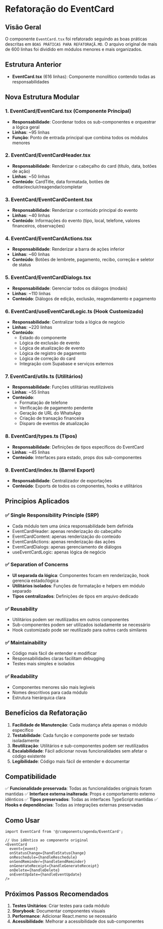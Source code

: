 # Refatoração do EventCard

## Visão Geral

O componente `EventCard.tsx` foi refatorado seguindo as boas práticas descritas em `BOAS PRÁTICAS PARA REFATORAÇÃ.MD`. O arquivo original de mais de 600 linhas foi dividido em módulos menores e mais organizados.

## Estrutura Anterior

- **EventCard.tsx** (616 linhas): Componente monolítico contendo todas as responsabilidades

## Nova Estrutura Modular

### 1. **EventCard/EventCard.tsx** (Componente Principal)
- **Responsabilidade**: Coordenar todos os sub-componentes e orquestrar a lógica geral
- **Linhas**: ~95 linhas
- **Função**: Ponto de entrada principal que combina todos os módulos menores

### 2. **EventCard/EventCardHeader.tsx**
- **Responsabilidade**: Renderizar o cabeçalho do card (título, data, botões de ação)
- **Linhas**: ~50 linhas
- **Conteúdo**: CardTitle, data formatada, botões de editar/excluir/reagendar/completar

### 3. **EventCard/EventCardContent.tsx**
- **Responsabilidade**: Renderizar o conteúdo principal do evento
- **Linhas**: ~40 linhas
- **Conteúdo**: Informações do evento (tipo, local, telefone, valores financeiros, observações)

### 4. **EventCard/EventCardActions.tsx**
- **Responsabilidade**: Renderizar a barra de ações inferior
- **Linhas**: ~60 linhas
- **Conteúdo**: Botões de lembrete, pagamento, recibo, correção e seletor de status

### 5. **EventCard/EventCardDialogs.tsx**
- **Responsabilidade**: Gerenciar todos os diálogos (modais)
- **Linhas**: ~110 linhas
- **Conteúdo**: Diálogos de edição, exclusão, reagendamento e pagamento

### 6. **EventCard/useEventCardLogic.ts** (Hook Customizado)
- **Responsabilidade**: Centralizar toda a lógica de negócio
- **Linhas**: ~220 linhas
- **Conteúdo**: 
  - Estado do componente
  - Lógica de exclusão de evento
  - Lógica de atualização de evento
  - Lógica de registro de pagamento
  - Lógica de correção do card
  - Integração com Supabase e serviços externos

### 7. **EventCard/utils.ts** (Utilitários)
- **Responsabilidade**: Funções utilitárias reutilizáveis
- **Linhas**: ~55 linhas
- **Conteúdo**:
  - Formatação de telefone
  - Verificação de pagamento pendente
  - Geração de URL do WhatsApp
  - Criação de transação financeira
  - Disparo de eventos de atualização

### 8. **EventCard/types.ts** (Tipos)
- **Responsabilidade**: Definições de tipos específicos do EventCard
- **Linhas**: ~45 linhas
- **Conteúdo**: Interfaces para estado, props dos sub-componentes

### 9. **EventCard/index.ts** (Barrel Export)
- **Responsabilidade**: Centralizador de exportações
- **Conteúdo**: Exports de todos os componentes, hooks e utilitários

## Princípios Aplicados

### ✅ **Single Responsibility Principle (SRP)**
- Cada módulo tem uma única responsabilidade bem definida
- EventCardHeader: apenas renderização do cabeçalho
- EventCardContent: apenas renderização do conteúdo
- EventCardActions: apenas renderização das ações
- EventCardDialogs: apenas gerenciamento de diálogos
- useEventCardLogic: apenas lógica de negócio

### ✅ **Separation of Concerns**
- **UI separada da lógica**: Componentes focam em renderização, hook gerencia estado/lógica
- **Utilitários isolados**: Funções de formatação e helpers em módulo separado
- **Tipos centralizados**: Definições de tipos em arquivo dedicado

### ✅ **Reusability**
- Utilitários podem ser reutilizados em outros componentes
- Sub-componentes podem ser utilizados isoladamente se necessário
- Hook customizado pode ser reutilizado para outros cards similares

### ✅ **Maintainability**
- Código mais fácil de entender e modificar
- Responsabilidades claras facilitam debugging
- Testes mais simples e isolados

### ✅ **Readability**
- Componentes menores são mais legíveis
- Nomes descritivos para cada módulo
- Estrutura hierárquica clara

## Benefícios da Refatoração

1. **Facilidade de Manutenção**: Cada mudança afeta apenas o módulo específico
2. **Testabilidade**: Cada função e componente pode ser testado isoladamente
3. **Reutilização**: Utilitários e sub-componentes podem ser reutilizados
4. **Escalabilidade**: Fácil adicionar novas funcionalidades sem afetar o código existente
5. **Legibilidade**: Código mais fácil de entender e documentar

## Compatibilidade

✅ **Funcionalidade preservada**: Todas as funcionalidades originais foram mantidas
✅ **Interface externa inalterada**: Props e comportamento externo idênticos
✅ **Tipos preservados**: Todas as interfaces TypeScript mantidas
✅ **Hooks e dependências**: Todas as integrações externas preservadas

## Como Usar

```tsx
import EventCard from '@/components/agenda/EventCard';

// Uso idêntico ao componente original
<EventCard 
  event={event}
  onStatusChange={handleStatusChange}
  onReschedule={handleReschedule}
  onSendReminder={handleSendReminder}
  onGenerateReceipt={handleGenerateReceipt}
  onDelete={handleDelete}
  onEventUpdate={handleEventUpdate}
/>
```

## Próximos Passos Recomendados

1. **Testes Unitários**: Criar testes para cada módulo
2. **Storybook**: Documentar componentes visuais
3. **Performance**: Adicionar React.memo se necessário
4. **Acessibilidade**: Melhorar a acessibilidade dos sub-componentes
